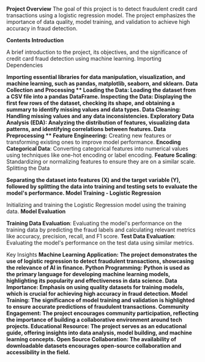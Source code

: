 **Project Overview**
The goal of this project is to detect fraudulent credit card transactions using a logistic regression model. The project emphasizes the importance of data quality, model training, and validation to achieve high accuracy in fraud detection.

**Contents
Introduction**

A brief introduction to the project, its objectives, and the significance of credit card fraud detection using machine learning.
Importing Dependencies

**Importing essential libraries for data manipulation, visualization, and machine learning, such as pandas, matplotlib, seaborn, and sklearn.**
**Data Collection and Processing
**
**Loading the Data**: Loading the dataset from a CSV file into a pandas DataFrame.
**Inspecting the Data**: Displaying the first few rows of the dataset, checking its shape, and obtaining a summary to identify missing values and data types.
**Data Cleaning**: Handling missing values and any data inconsistencies.
**Exploratory Data Analysis (EDA)**: Analyzing the distribution of features, visualizing data patterns, and identifying correlations between features.
Data Preprocessing
**
Feature Engineering:** Creating new features or transforming existing ones to improve model performance.
**Encoding Categorical Data**: Converting categorical features into numerical values using techniques like one-hot encoding or label encoding.
**Feature Scaling**: Standardizing or normalizing features to ensure they are on a similar scale.
Splitting the Data

**Separating the dataset into features (X) and the target variable (Y), followed by splitting the data into training and testing sets to evaluate the model's performance.
Model Training - Logistic Regression**

Initializing and training the Logistic Regression model using the training data.
**Model Evaluation**

**Training Data Evaluation**: Evaluating the model's performance on the training data by predicting the fraud labels and calculating relevant metrics like accuracy, precision, recall, and F1 score.
**Test Data Evaluation**: Evaluating the model's performance on the test data using similar metrics.

Key Insights
**Machine Learning Application: The project demonstrates the use of logistic regression to detect fraudulent transactions, showcasing the relevance of AI in finance.
Python Programming: Python is used as the primary language for developing machine learning models, highlighting its popularity and effectiveness in data science.
Data Importance: Emphasis on using quality datasets for training models, which is crucial for achieving high accuracy in fraud detection.
Model Training: The significance of model training and validation is highlighted to ensure accurate predictions of fraudulent transactions.
Community Engagement: The project encourages community participation, reflecting the importance of building a collaborative environment around tech projects.
Educational Resource: The project serves as an educational guide, offering insights into data analysis, model building, and machine learning concepts.
Open Source Collaboration: The availability of downloadable datasets encourages open-source collaboration and accessibility in the field.**
